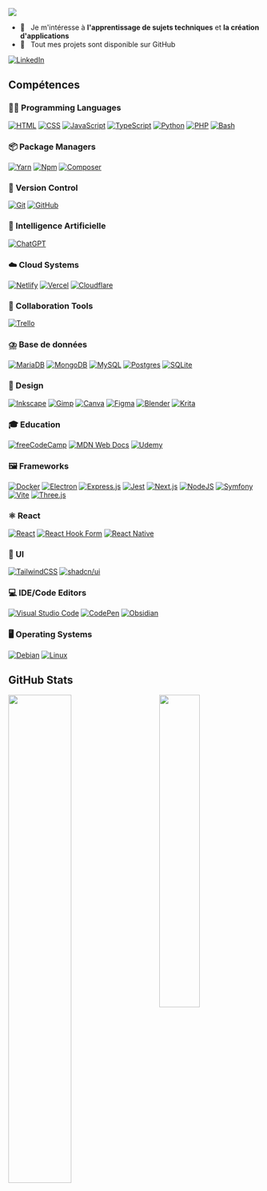<img
  src="https://user-images.githubusercontent.com/2652562/211154923-d755f42a-013d-4207-8706-1f23f2150e88.png"
  style="text-align:center"
/>

- 👀 &nbsp; Je m'intéresse à **l'apprentissage de sujets techniques** et **la création d'applications**
- 🌱 &nbsp; Tout mes projets sont disponible sur GitHub

[![LinkedIn](https://img.shields.io/badge/LinkedIn-0A66C2?logo=linkedin&logoColor=fff)](https://www.linkedin.com/in/sebastiencolbert)

## Compétences

### 🧑‍💻 Programming Languages
[![HTML](https://img.shields.io/badge/HTML-%23E34F26.svg?logo=html5&logoColor=white)](#)
[![CSS](https://img.shields.io/badge/CSS-1572B6?logo=css3&logoColor=fff)](#)
[![JavaScript](https://img.shields.io/badge/JavaScript-F7DF1E?logo=javascript&logoColor=000)](#)
[![TypeScript](https://img.shields.io/badge/TypeScript-3178C6?logo=typescript&logoColor=fff)](#)
[![Python](https://img.shields.io/badge/Python-3776AB?logo=python&logoColor=fff)](#)
[![PHP](https://img.shields.io/badge/php-%23777BB4.svg?&logo=php&logoColor=white)](#)
[![Bash](https://img.shields.io/badge/Bash-4EAA25?logo=gnubash&logoColor=fff)](#)

### 📦 Package Managers
[![Yarn](https://img.shields.io/badge/Yarn-2C8EBB?logo=yarn&logoColor=fff)](#)
[![Npm](https://img.shields.io/badge/npm-CB3837?logo=npm&logoColor=fff)](#)
[![Composer](https://img.shields.io/badge/Composer-885630?logo=composer&logoColor=fff)](#)

### 🔖 Version Control
[![Git](https://img.shields.io/badge/Git-F05032?logo=git&logoColor=fff)](#)
[![GitHub](https://img.shields.io/badge/github-%23121011.svg?logo=github&logoColor=white)](#)

### 🤖 Intelligence Artificielle
[![ChatGPT](https://img.shields.io/badge/ChatGPT-74aa9c?logo=openai&logoColor=white)](#)

### ☁️ Cloud Systems
[![Netlify](https://img.shields.io/badge/Netlify-%23000000.svg?logo=netlify&logoColor=#00C7B7)](#)
[![Vercel](https://img.shields.io/badge/Vercel-%23000000.svg?logo=vercel&logoColor=white)](#)
[![Cloudflare](https://img.shields.io/badge/Cloudflare-F38020?logo=Cloudflare&logoColor=white)](#)

### 🤝 Collaboration Tools
[![Trello](https://img.shields.io/badge/Trello-0052CC?logo=trello&logoColor=fff)](#)

### ⛈️ Base de données
[![MariaDB](https://img.shields.io/badge/MariaDB-003545?logo=mariadb&logoColor=white)](#)
[![MongoDB](https://img.shields.io/badge/MongoDB-%234ea94b.svg?logo=mongodb&logoColor=white)](#)
[![MySQL](https://img.shields.io/badge/MySQL-4479A1?logo=mysql&logoColor=fff)](#)
[![Postgres](https://img.shields.io/badge/Postgres-%23316192.svg?logo=postgresql&logoColor=white)](#)
[![SQLite](https://img.shields.io/badge/SQLite-%2307405e.svg?logo=sqlite&logoColor=white)](#)

### 🎨 Design
[![Inkscape](https://img.shields.io/badge/Inkscape-000000?logo=Inkscape&logoColor=white)](#)
[![Gimp](https://img.shields.io/badge/Gimp-5C5543?logo=gimp&logoColor=white)](#)
[![Canva](https://img.shields.io/badge/Canva-%2300C4CC.svg?&logo=Canva&logoColor=white)](#)
[![Figma](https://img.shields.io/badge/Figma-F24E1E?logo=figma&logoColor=white)](#)
[![Blender](https://img.shields.io/badge/Blender-%23F5792A.svg?logo=blender&logoColor=white)](#)
[![Krita](https://img.shields.io/badge/Krita-203759?logo=krita&logoColor=EEF37B)](#)

### 🎓 Education
[![freeCodeCamp](https://img.shields.io/badge/freeCodeCamp-0A0A23?logo=freecodecamp&logoColor=fff)](#)
[![MDN Web Docs](https://img.shields.io/badge/MDN%20Web%20Docs-000?logo=mdnwebdocs&logoColor=fff)](#)
[![Udemy](https://img.shields.io/badge/Udemy-A435F0?logo=udemy&logoColor=fff)](#)

### 🖼️ Frameworks
[![Docker](https://img.shields.io/badge/Docker-2496ED?logo=docker&logoColor=fff)](#)
[![Electron](https://img.shields.io/badge/Electron-2B2E3A?logo=electron&logoColor=fff)](#)
[![Express.js](https://img.shields.io/badge/Express.js-%23404d59.svg?logo=express&logoColor=%2361DAFB)](#)
[![Jest](https://img.shields.io/badge/Jest-C21325?logo=jest&logoColor=fff)](#)
[![Next.js](https://img.shields.io/badge/Next.js-black?logo=next.js&logoColor=white)](#)
[![NodeJS](https://img.shields.io/badge/Node.js-6DA55F?logo=node.js&logoColor=white)](#)
[![Symfony](https://img.shields.io/badge/Symfony-black?logo=symfony)](#)
[![Vite](https://img.shields.io/badge/Vite-646CFF?logo=vite&logoColor=fff)](#)
[![Three.js](https://img.shields.io/badge/Three.js-000?logo=threedotjs&logoColor=fff)](#)

### ⚛️ React
[![React](https://img.shields.io/badge/React-%2320232a.svg?logo=react&logoColor=%2361DAFB)](#)
[![React Hook Form](https://img.shields.io/badge/React%20Hook%20Form-EC5990?logo=reacthookform&logoColor=fff)](#)
[![React Native](https://img.shields.io/badge/React_Native-%2320232a.svg?logo=react&logoColor=%2361DAFB)](#)

### 📐 UI
[![TailwindCSS](https://img.shields.io/badge/Tailwind%20CSS-%2338B2AC.svg?logo=tailwind-css&logoColor=white)](#)
[![shadcn/ui](https://img.shields.io/badge/shadcn%2Fui-000?logo=shadcnui&logoColor=fff)](#)

### 💻 IDE/Code Editors
[![Visual Studio Code](https://custom-icon-badges.demolab.com/badge/Visual%20Studio%20Code-0078d7.svg?logo=vsc&logoColor=white)](#)
[![CodePen](https://img.shields.io/badge/CodePen-white?&logo=codepen&logoColor=black)](#)
[![Obsidian](https://img.shields.io/badge/Obsidian-%23483699.svg?&logo=obsidian&logoColor=white)](#)

### 🖥️ Operating Systems
[![Debian](https://img.shields.io/badge/Debian-A81D33?logo=debian&logoColor=fff)](#)
[![Linux](https://img.shields.io/badge/Linux-FCC624?logo=linux&logoColor=black)](#)

## GitHub Stats

<div>
  <img
    align="left"
    src="https://github-readme-stats.vercel.app/api?username=bastienrc&show_icons=true&count_private=true&theme=github_dark&bg_color=00000000&border_radius=10px&border_color=30363d"
    width="50%"
  />
</div>

<div>
  <img
    align="right"
    src="https://github-readme-stats.vercel.app/api/top-langs/?username=bastienrc&count_private=true&theme=github_dark&layout=compact&bg_color=00000000&border_radius=10px&border_color=30363d"
    width="40%"
  />
</div>
